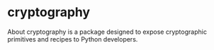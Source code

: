 # cryptography
About cryptography is a package designed to expose cryptographic primitives and recipes to Python developers.
